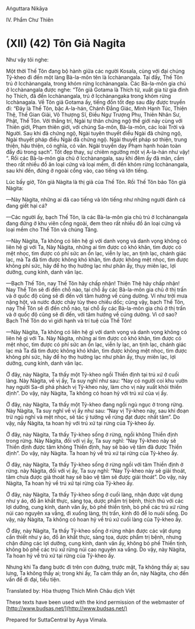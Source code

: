  

Aṅguttara Nikāya

IV. Phẩm Chư Thiên

# (XII) (42) Tôn Giả Nagita

Như vậy tôi nghe:

Một thời Thế Tôn đang bộ hành giữa các người Kosala, cùng với đại chúng Tỷ-kheo đi đến một làng Bà-la-môn tên là Icchànangala. Tại đấy, Thế Tôn trú ở Icchànangala, trong khóm rừng Icchànangala. Các Bà-la-môn gia chủ ở Icchànangala được nghe: “Tôn giả Gotama là Thích tử, xuất gia từ gia đình họ Thích, đã đến Icchànangala, trú ở Icchànangaka trong khóm rừng Icchànagala. Về Tôn giả Gotama ấy, tiếng đồn tốt đẹp sau đây được truyền đi: “Ðây là Thế Tôn, bậc A-la-hán, Chánh Ðẳng Giác, Minh Hạnh Túc, Thiện Thệ, Thế Gian Giải, Vô Thượng Sĩ, Ðiều Ngự Trượng Phu, Thiên Nhân Sư, Phật, Thế Tôn. Với thắng trí, Ngài tự thân chứng ngộ thế giới này cùng với Thiên giới, Phạm thiên giới, với chúng Sa-môn, Bà-la-môn, các loài Trời và Người. Sau khi đã chứng ngộ, Ngài tuyên thuyết điều Ngài đã chứng ngộ, Ngài thuyết pháp điều Ngài đã chứng ngộ. Ngài thuyết pháp sơ thiện, trung thiện, hậu thiện, có nghĩa, có văn. Ngài truyền dạy Phạm hạnh hoàn toàn đầy đủ trong sạch”. Tốt đẹp thay, sự chiêm ngưỡng một vị A-la-hán như vậy! “. Rồi các Bà-la-môn gia chủ ở Icchànangala, sau khi đêm ấy đã mãn, cầm theo rất nhiều đồ ăn loại cứng và loại mềm, đi đến khóm rừng Icchànangala, sau khi đến, đứng ở ngoài cổng vào, cao tiếng và lớn tiếng.

Lúc bấy giờ, Tôn giả Nàgita là thị giả của Thế Tôn. Rồi Thế Tôn bảo Tôn giả Nàgita:

—Này Nàgita, những ai đã cao tiếng và lớn tiếng như những người đánh cá đang giết hại cá?

—Các người ấy, bạch Thế Tôn, là các Bà-la-môn gia chủ trú ở Icchànangala đang đứng ở khu viên cổng ngoài, đem theo rất nhiều đồ ăn loại cứng và loại mềm cho Thế Tôn và chúng Tăng.

—Này Nàgita, Ta không có liên hệ gì với danh vọng và danh vọng không có liên hệ gì với Ta, Này Nàgita, những ai tìm được có khó khăn, tìm được có mệt nhọc, tìm được có phí sức an ổn lạc, viễn ly lạc, an tịnh lạc, chánh giác lạc, mà Ta đã tìm được không khó khăn, tìm được không mệt nhọc, tìm được không phí sức, hãy để họ thọ hưởng lạc như phân ấy, thụy miên lạc, lợi dưỡng, cung kính, danh văn lạc.

—Bạch Thế Tôn, nay Thế Tôn hãy chấp nhận! Thiện Thệ hãy chấp nhận! Nay Thế Tôn sẽ đi đến chỗ nào, tại chỗ ấy các Bà-la-môn gia chủ ở thị trấn và ở quốc độ cũng sẽ đi đến với tâm hướng về cúng dường. Ví như trời mưa nặng hột, và nước được chảy tùy theo chiều dốc; cũng vậy, bạch Thế Tôn, nay Thế Tôn sẽ đi đến chỗ nào, tại chỗ ấy các Bà-la-môn gia chủ ở thị trấn và ở quốc độ cũng sẽ đi đến, với tâm hướng về cúng dường. Vì cớ sao? Bạch Thế Tôn do vì giới hạnh và trí tuệ của Thế Tôn!

—Này Nàgita, Ta không có liên hệ gì với danh vọng và danh vọng không có liên hệ gì với Ta. Này Nàgita, những ai tìm được có khó khăn, tìm được có mệt nhọc, tìm được có phí sức an ổn lạc, viễn ly lạc, an tịnh lạc, chánh giác lạc mà Ta đã tìm được không khó khăn, tìm được không mệt nhọc, tìm được không phí sức, hãy để họ thọ hưởng lạc như phân ấy, thụy miên lạc, lợi dưỡng, cung kính, danh văn lạc.

Ở đây, này Nàgita, Ta thấy một Tỷ-kheo ngồi Thiền định tại trú xứ ở cuối làng. Này Nàgita, về vị ấy, Ta suy nghĩ như sau: “Nay có người coi khu vườn hay người Sa-di phá phách vị Tỷ-kheo này, làm cho vị này xuất khỏi thiền định”. Do vậy, này Nàgita, Ta không có hoan hỷ với trú xứ của vị ấy.

Ở đây, này Nàgita, Ta thấy một Tỷ-kheo đang ngồi ngủ ngục ở trong rừng. Này Nàgita, Ta suy nghĩ về vị ấy như sau: “Nay vị Tỷ-kheo này, sau khi đoạn trừ ngủ nghỉ và mệt nhọc, sẽ tác ý tưởng về rừng đạt được nhất tâm”. Do vậy, nầy Nàgita, ta hoan hỷ với trú xứ tại rừng của Tỷ-kheo ấy.

Ở đây, này Nàgita, Ta thấy Tỷ-kheo sống ở rừng, ngồi không Thiền định trong rừng. Này Nàgita, đối với vị ấy, Ta suy nghĩ: “Nay Tỷ-kheo này sẽ Thiền định được tâm không Thiền định, hay sẽ bảo vệ tâm đã được Thiền định”. Do vậy, này Nàgita. Ta hoan hỷ về trú xứ tại rừng của Tỷ-kheo ấy.

Ở đây, này Nàgita, Ta thấy Tỷ-kheo sống ở rừng ngồi với tâm Thiền định ở rừng. này Nàgita, đối với vị ấy, Ta suy nghĩ: “Nay Tỷ-kheo này sẽ giải thoát, tâm chưa được giả thoát hay sẽ bảo vệ tâm sẽ được giải thoát”. Do vậy, này Nàgita, Ta hoan hỷ về trú xứ tại rừng của Tỷ-kheo ấy.

Ở đây, này Nàgita, Ta thấy Tỷ-kheo sống ở cuối làng, nhận được vật dụng như y áo, đồ ăn khất thực, sàng tọa, dược phẩm trị bệnh, thích thú với các lợi dưỡng, cung kính, danh văn ấy, bỏ phế thiền tịnh, bỏ phế các trú xứ rừng núi cao nguyên xa vắng, đi xuống làng, thị trấn, kinh đô để lo nuôi sống. Do vậy, này Nàgita, Ta không có hoan hỷ về trú xứ cuối làng của Tỷ-kheo ấy.

Ở đây, này Nàgita, Ta thấy Tỷ-kheo sống ở rừng nhận được các vật dụng cần thiết như y áo, đồ ăn khất thực, sàng tọa, dược phẩm trị bệnh, nhưng chận đứng các lợi dưỡng, cung kính, danh văn ấy, không bỏ phế Thiền tịnh, không bỏ phế các trú xứ rừng núi cao nguyên xa vắng. Do vậy, này Nàgita, Ta hoan hỷ về trú xứ tại rừng của Tỷ-kheo ấy.

Nhưng khi Ta đang bước đi trên con đường, trước mặt, Ta không thấy ai; sau lưng, Ta không thấy ai; trong khi ấy, Ta cảm thấy an ổn, này Nàgita, cho đến vấn đề đi đại, tiểu tiện.

Translated by: Hòa thượng Thích Minh Châu dịch Việt

These texts have been used with the kind permission of the webmaster of [http://www.budsas.net/](http://www.budsas.net/)

Prepared for SuttaCentral by Ayya Vimala.